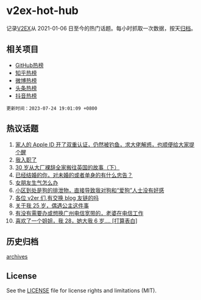 # v2ex-hot-hub

 记录[V2EX](https://www.v2ex.com/)从 2021-01-06 日至今的热门话题。每小时抓取一次数据，按天[归档](archives)。
 
 ## 相关项目

- [GitHub热榜](https://github.com/it985/github-hot-hub)
- [知乎热榜](https://github.com/it985/zhihu-hot-hub)
- [微博热榜](https://github.com/it985/weibo-hot-hub)
- [头条热榜](https://github.com/it985/toutiao-hot-hub)
- [抖音热榜](https://github.com/it985/douyin-hot-hub)


 `更新时间：2023-07-24 19:01:09 +0800`

## 热议话题

1. [家人的 Apple ID 开了双重认证，仍然被钓鱼，求大佬解惑，也顺便给大家提个醒](https://www.v2ex.com/t/959041)
1. [我入职了](https://www.v2ex.com/t/959084)
1. [30 岁从大厂裸辞全家搬往英国的故事（下）](https://www.v2ex.com/t/959091)
1. [已经结婚的你，对未婚的或者单身的有什么忠告？](https://www.v2ex.com/t/959198)
1. [女朋友生气怎么办](https://www.v2ex.com/t/959053)
1. [小区到处是狗的排泄物，直接导致我对狗和“爱狗”人士没有好感](https://www.v2ex.com/t/959099)
1. [各位 v2er 们,有交换 blog 友链的吗](https://www.v2ex.com/t/959167)
1. [关于我 25 岁，偶遇公主这件事](https://www.v2ex.com/t/959112)
1. [有没有需要办或想换广州电信宽带的，老婆在电信工作](https://www.v2ex.com/t/959100)
1. [喜欢了一个姐姐，我 28，她大我 6 岁.... [打算表白]](https://www.v2ex.com/t/959145)

## 历史归档

[archives](archives)

## License

See the [LICENSE](LICENSE) file for license rights and limitations (MIT).
